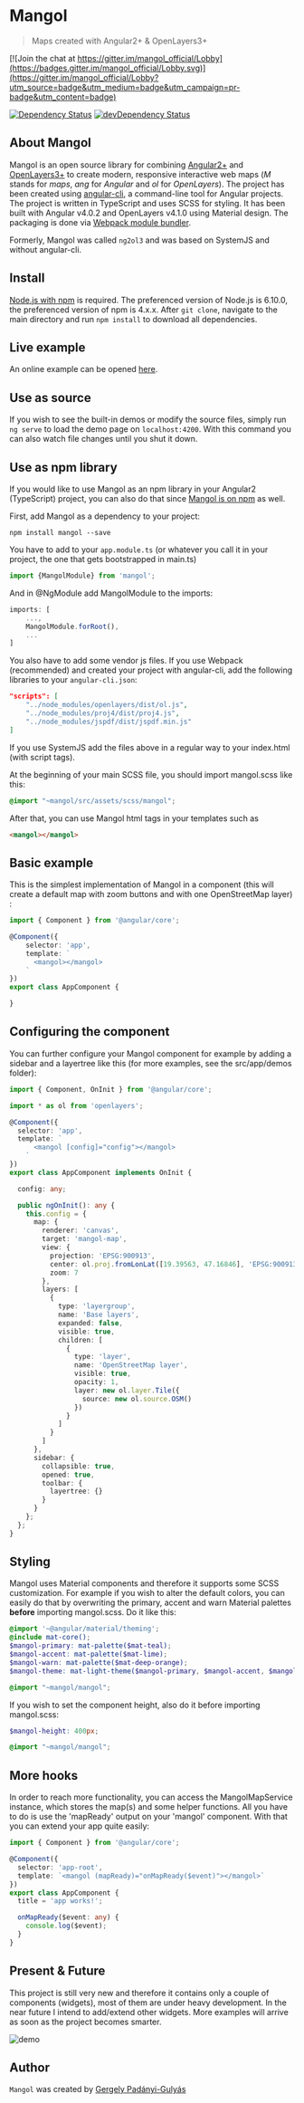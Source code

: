 # Mangol
> Maps created with Angular2+ & OpenLayers3+

[![Join the chat at https://gitter.im/mangol_official/Lobby](https://badges.gitter.im/mangol_official/Lobby.svg)](https://gitter.im/mangol_official/Lobby?utm_source=badge&utm_medium=badge&utm_campaign=pr-badge&utm_content=badge)

[![Dependency Status](https://david-dm.org/fegyi001/mangol.svg)](https://david-dm.org/fegyi001/mangol)
[![devDependency Status](https://david-dm.org/fegyi001/mangol/dev-status.svg)](https://david-dm.org/fegyi001/mangol#info=devDependencies)

## About Mangol
Mangol is an open source library for combining [Angular2+](https://angular.io/) and [OpenLayers3+](https://openlayers.org/) to create modern, responsive interactive web maps (_M_ stands for _maps_, _ang_ for _Angular_ and _ol_ for _OpenLayers_). The project has been created using [angular-cli](https://cli.angular.io/), a command-line tool for Angular projects. The project is written in TypeScript and uses SCSS for styling. It has been built with Angular v4.0.2 and OpenLayers v4.1.0 using Material design. The packaging is done via [Webpack module bundler](https://webpack.github.io/).

Formerly, Mangol was called `ng2ol3` and was based on SystemJS and without angular-cli.

## Install
[Node.js with npm](https://nodejs.org/en/download/) is required. The preferenced version of Node.js is 6.10.0, the preferenced version of npm is 4.x.x. After `git clone`, navigate to the main directory and run ```npm install``` to download all dependencies.

## Live example
An online example can be opened [here](http://188.166.116.137/mangol).

## Use as source

If you wish to see the built-in demos or modify the source files, simply run ```ng serve``` to load the demo page on ```localhost:4200```. With this command you can also watch file changes until you shut it down. 

## Use as npm library

If you would like to use Mangol as an npm library in your Angular2 (TypeScript) project, you can also do that since [Mangol is on npm](https://www.npmjs.com/package/mangol) as well.

First, add Mangol as a dependency to your project: 
```batch
npm install mangol --save 
```

You have to add to your `app.module.ts` (or whatever you call it in your project, the one that gets bootstrapped in main.ts) 

```typescript
import {MangolModule} from 'mangol';
```

And in @NgModule add MangolModule to the imports:

```typescript
imports: [
    ...,
    MangolModule.forRoot(),
    ...
]
```

You also have to add some vendor js files. If you use Webpack (recommended) and created your project with angular-cli, add the following libraries to your `angular-cli.json`:

```json
"scripts": [
    "../node_modules/openlayers/dist/ol.js",
    "../node_modules/proj4/dist/proj4.js",
    "../node_modules/jspdf/dist/jspdf.min.js"
]
```
If you use SystemJS add the files above in a regular way to your index.html (with script tags).

At the beginning of your main SCSS file, you should import mangol.scss like this:
```scss
@import "~mangol/src/assets/scss/mangol";
```

After that, you can use Mangol html tags in your templates such as
```html
<mangol></mangol>
``` 

## Basic example

This is the simplest implementation of Mangol in a component (this will create a default map with zoom buttons and with one OpenStreetMap layer) :
```typescript
import { Component } from '@angular/core';

@Component({
    selector: 'app',
    template: `
      <mangol></mangol>
    `
})
export class AppComponent {

}
```

## Configuring the component

You can further configure your Mangol component for example by adding a sidebar and a layertree like this (for more examples, see the src/app/demos folder):
```typescript
import { Component, OnInit } from '@angular/core';

import * as ol from 'openlayers';

@Component({
  selector: 'app',
  template: `
      <mangol [config]="config"></mangol>
    `
})
export class AppComponent implements OnInit {

  config: any;

  public ngOnInit(): any {
    this.config = {
      map: {
        renderer: 'canvas',
        target: 'mangol-map',
        view: {
          projection: 'EPSG:900913',
          center: ol.proj.fromLonLat([19.39563, 47.16846], 'EPSG:900913'),
          zoom: 7
        },
        layers: [
          {
            type: 'layergroup',
            name: 'Base layers',
            expanded: false,
            visible: true,
            children: [
              {
                type: 'layer',
                name: 'OpenStreetMap layer',
                visible: true,
                opacity: 1,
                layer: new ol.layer.Tile({
                  source: new ol.source.OSM()
                })
              }
            ]
          }
        ]
      },
      sidebar: {
        collapsible: true,
        opened: true,
        toolbar: {
          layertree: {}
        }
      }
    };
  };
}
```

## Styling
Mangol uses Material components and therefore it supports some SCSS customization. For example if you wish to alter the default colors, you can easily do that by overwriting the primary, accent and warn Material palettes <b>before</b> importing mangol.scss. Do it like this:
```scss
@import '~@angular/material/theming';
@include mat-core();
$mangol-primary: mat-palette($mat-teal);
$mangol-accent: mat-palette($mat-lime);
$mangol-warn: mat-palette($mat-deep-orange);
$mangol-theme: mat-light-theme($mangol-primary, $mangol-accent, $mangol-warn);

@import "~mangol/mangol";
```

If you wish to set the component height, also do it before importing mangol.scss:
```scss
$mangol-height: 400px;

@import "~mangol/mangol";
```

## More hooks

In order to reach more functionality, you can access the MangolMapService instance, which stores the map(s) and some helper functions. All you have to do is use the 'mapReady' output on your 'mangol' component. With that you can extend your app quite easily:

```typescript
import { Component } from '@angular/core';

@Component({
  selector: 'app-root',
  template: `<mangol (mapReady)="onMapReady($event)"></mangol>`
})
export class AppComponent {
  title = 'app works!';

  onMapReady($event: any) {
    console.log($event);
  }
}
```

## Present & Future
This project is still very new and therefore it contains only a couple of components (widgets), most of them are under heavy development. In the near future I intend to add/extend other widgets. More examples will arrive as soon as the project becomes smarter.

![demo](src/assets/img/screenshots/demo-map_20170403.png)

## Author
```Mangol``` was created by [Gergely Padányi-Gulyás](http://gpadanyig.com)
